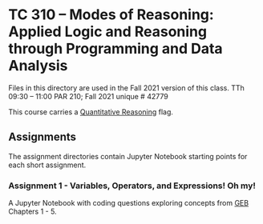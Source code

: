# TC 310 – Modes of Reasoning: Applied Logic and Reasoning through Programming and Data Analysis 

Files in this directory are used in the Fall 2021 version of this class.
TTh 09:30 – 11:00  PAR 210; Fall 2021 unique # 42779

This course carries a [Quantitative Reasoning][1] flag.

## Assignments

The assignment directories contain Jupyter Notebook starting points for 
each short assignment. 

### Assignment 1 - Variables, Operators, and Expressions! Oh my!

A Jupyter Notebook with coding questions exploring concepts from [GEB][2] Chapters 1 - 5.



[1]: https://ugs.utexas.edu/flags/students/about/quantitative-reasoning
[2]: https://smile.amazon.com/Gödel-Escher-Bach-Eternal-Golden/dp/0465026567/

